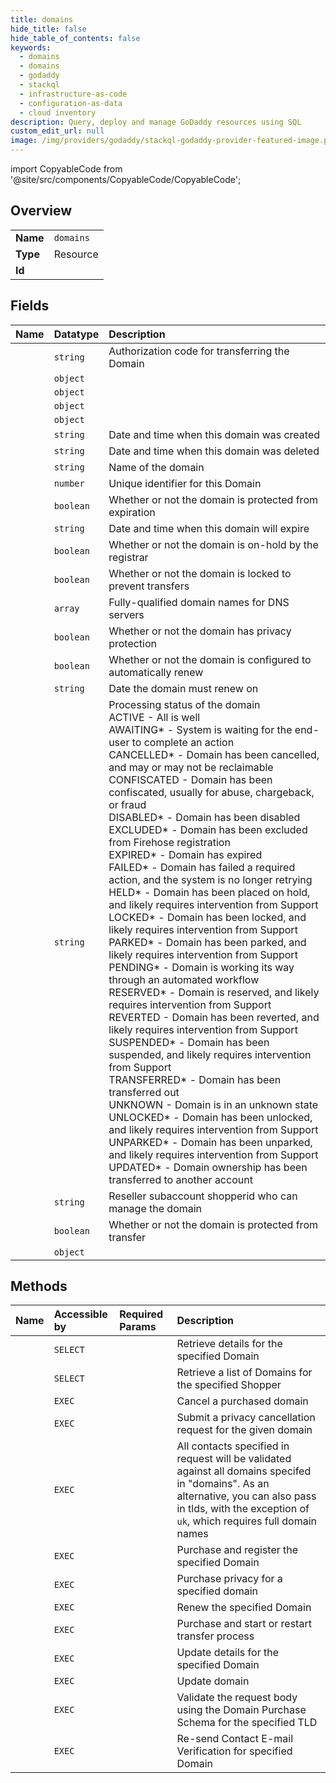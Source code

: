 ```yaml
---
title: domains
hide_title: false
hide_table_of_contents: false
keywords:
  - domains
  - domains
  - godaddy    
  - stackql
  - infrastructure-as-code
  - configuration-as-data
  - cloud inventory
description: Query, deploy and manage GoDaddy resources using SQL
custom_edit_url: null
image: /img/providers/godaddy/stackql-godaddy-provider-featured-image.png
---
```


import CopyableCode from '@site/src/components/CopyableCode/CopyableCode';




## Overview
<table><tbody>
<tr><td><b>Name</b></td><td><code>domains</code></td></tr>
<tr><td><b>Type</b></td><td>Resource</td></tr>
<tr><td><b>Id</b></td><td><CopyableCode code="godaddy.domains.domains" /></td></tr>
</tbody></table>

## Fields
| Name | Datatype | Description |
|:-----|:---------|:------------|
| <CopyableCode code="authCode" /> | `string` | Authorization code for transferring the Domain |
| <CopyableCode code="contactAdmin" /> | `object` |  |
| <CopyableCode code="contactBilling" /> | `object` |  |
| <CopyableCode code="contactRegistrant" /> | `object` |  |
| <CopyableCode code="contactTech" /> | `object` |  |
| <CopyableCode code="createdAt" /> | `string` | Date and time when this domain was created |
| <CopyableCode code="deletedAt" /> | `string` | Date and time when this domain was deleted |
| <CopyableCode code="domain" /> | `string` | Name of the domain |
| <CopyableCode code="domainId" /> | `number` | Unique identifier for this Domain |
| <CopyableCode code="expirationProtected" /> | `boolean` | Whether or not the domain is protected from expiration |
| <CopyableCode code="expires" /> | `string` | Date and time when this domain will expire |
| <CopyableCode code="holdRegistrar" /> | `boolean` | Whether or not the domain is on-hold by the registrar |
| <CopyableCode code="locked" /> | `boolean` | Whether or not the domain is locked to prevent transfers |
| <CopyableCode code="nameServers" /> | `array` | Fully-qualified domain names for DNS servers |
| <CopyableCode code="privacy" /> | `boolean` | Whether or not the domain has privacy protection |
| <CopyableCode code="renewAuto" /> | `boolean` | Whether or not the domain is configured to automatically renew |
| <CopyableCode code="renewDeadline" /> | `string` | Date the domain must renew on |
| <CopyableCode code="status" /> | `string` | Processing status of the domain<br />ACTIVE - All is well<br />AWAITING* - System is waiting for the end-user to complete an action<br />CANCELLED* - Domain has been cancelled, and may or may not be reclaimable<br />CONFISCATED - Domain has been confiscated, usually for abuse, chargeback, or fraud<br />DISABLED* - Domain has been disabled<br />EXCLUDED* - Domain has been excluded from Firehose registration<br />EXPIRED* - Domain has expired<br />FAILED* - Domain has failed a required action, and the system is no longer retrying<br />HELD* - Domain has been placed on hold, and likely requires intervention from Support<br />LOCKED* - Domain has been locked, and likely requires intervention from Support<br />PARKED* - Domain has been parked, and likely requires intervention from Support<br />PENDING* - Domain is working its way through an automated workflow<br />RESERVED* - Domain is reserved, and likely requires intervention from Support<br />REVERTED - Domain has been reverted, and likely requires intervention from Support<br />SUSPENDED* - Domain has been suspended, and likely requires intervention from Support<br />TRANSFERRED* - Domain has been transferred out<br />UNKNOWN - Domain is in an unknown state<br />UNLOCKED* - Domain has been unlocked, and likely requires intervention from Support<br />UNPARKED* - Domain has been unparked, and likely requires intervention from Support<br />UPDATED* - Domain ownership has been transferred to another account<br /> |
| <CopyableCode code="subaccountId" /> | `string` | Reseller subaccount shopperid who can manage the domain |
| <CopyableCode code="transferProtected" /> | `boolean` | Whether or not the domain is protected from transfer |
| <CopyableCode code="verifications" /> | `object` |  |
## Methods
| Name | Accessible by | Required Params | Description |
|:-----|:--------------|:----------------|:------------|
| <CopyableCode code="get" /> | `SELECT` | <CopyableCode code="domain" /> | Retrieve details for the specified Domain |
| <CopyableCode code="list" /> | `SELECT` |  | Retrieve a list of Domains for the specified Shopper |
| <CopyableCode code="cancel" /> | `EXEC` | <CopyableCode code="domain" /> | Cancel a purchased domain |
| <CopyableCode code="cancel_privacy" /> | `EXEC` | <CopyableCode code="domain" /> | Submit a privacy cancellation request for the given domain |
| <CopyableCode code="contacts_validate" /> | `EXEC` | <CopyableCode code="data__domains" /> | All contacts specified in request will be validated against all domains specifed in "domains". As an alternative, you can also pass in tlds, with the exception of `uk`, which requires full domain names |
| <CopyableCode code="purchase" /> | `EXEC` | <CopyableCode code="data__consent, data__domain" /> | Purchase and register the specified Domain |
| <CopyableCode code="purchase_privacy" /> | `EXEC` | <CopyableCode code="domain, data__consent" /> | Purchase privacy for a specified domain |
| <CopyableCode code="renew" /> | `EXEC` | <CopyableCode code="domain" /> | Renew the specified Domain |
| <CopyableCode code="transfer_in" /> | `EXEC` | <CopyableCode code="domain, data__authCode, data__consent" /> | Purchase and start or restart transfer process |
| <CopyableCode code="update" /> | `EXEC` | <CopyableCode code="domain" /> | Update details for the specified Domain |
| <CopyableCode code="update_contacts" /> | `EXEC` | <CopyableCode code="domain, data__contactRegistrant" /> | Update domain |
| <CopyableCode code="validate" /> | `EXEC` | <CopyableCode code="data__consent, data__domain" /> | Validate the request body using the Domain Purchase Schema for the specified TLD |
| <CopyableCode code="verify_email" /> | `EXEC` | <CopyableCode code="domain" /> | Re-send Contact E-mail Verification for specified Domain |
